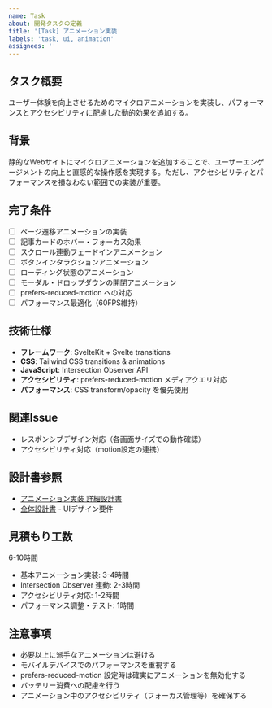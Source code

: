```yaml
---
name: Task
about: 開発タスクの定義
title: '[Task] アニメーション実装'
labels: 'task, ui, animation'
assignees: ''
---
```


## タスク概要

ユーザー体験を向上させるためのマイクロアニメーションを実装し、パフォーマンスとアクセシビリティに配慮した動的効果を追加する。

## 背景

静的なWebサイトにマイクロアニメーションを追加することで、ユーザーエンゲージメントの向上と直感的な操作感を実現する。ただし、アクセシビリティとパフォーマンスを損なわない範囲での実装が重要。

## 完了条件

- [ ] ページ遷移アニメーションの実装
- [ ] 記事カードのホバー・フォーカス効果
- [ ] スクロール連動フェードインアニメーション
- [ ] ボタンインタラクションアニメーション
- [ ] ローディング状態のアニメーション
- [ ] モーダル・ドロップダウンの開閉アニメーション
- [ ] prefers-reduced-motion への対応
- [ ] パフォーマンス最適化（60FPS維持）

## 技術仕様

- **フレームワーク**: SvelteKit + Svelte transitions
- **CSS**: Tailwind CSS transitions & animations
- **JavaScript**: Intersection Observer API
- **アクセシビリティ**: prefers-reduced-motion メディアクエリ対応
- **パフォーマンス**: CSS transform/opacity を優先使用

## 関連Issue

- レスポンシブデザイン対応（各画面サイズでの動作確認）
- アクセシビリティ対応（motion設定の連携）

## 設計書参照

- [アニメーション実装 詳細設計書](../designs/phase-6/03_animations.md)
- [全体設計書](../design.md) - UIデザイン要件

## 見積もり工数

6-10時間

- 基本アニメーション実装: 3-4時間
- Intersection Observer 連動: 2-3時間
- アクセシビリティ対応: 1-2時間
- パフォーマンス調整・テスト: 1時間

## 注意事項

- 必要以上に派手なアニメーションは避ける
- モバイルデバイスでのパフォーマンスを重視する
- prefers-reduced-motion 設定時は確実にアニメーションを無効化する
- バッテリー消費への配慮を行う
- アニメーション中のアクセシビリティ（フォーカス管理等）を確保する
